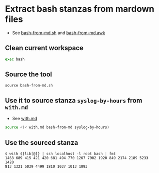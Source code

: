 # Extract bash stanzas from mardown files

- See [bash-from-md.sh][] and [bash-from-md.awk][]

## Clean current workspace

```bash
exec bash
```

## Source the tool

```
source bash-from-md.sh
```

## Use it to source stanza `syslog-by-hours` from `with.md`

- See [with.md][]

```bash
source <(< with.md bash-from-md syslog-by-hours)
```

[with.md]: with.md "sibling file"

## Use the sourced stanza

```console
$ with ${lib[@]} | ssh localhost -l root bash | fmt
1463 689 415 421 420 681 494 770 1267 7902 1920 849 2174 2189 5233 1428
813 1321 5039 4499 1810 1037 1013 1093
```

[bash-from-md.sh]: bash-from-md.sh "sibling file"
[bash-from-md.awk]: bash-from-md.awk "sibling file"

[Local Variables:]::
[indent-tabs-mode: nil]::
[End:]::
